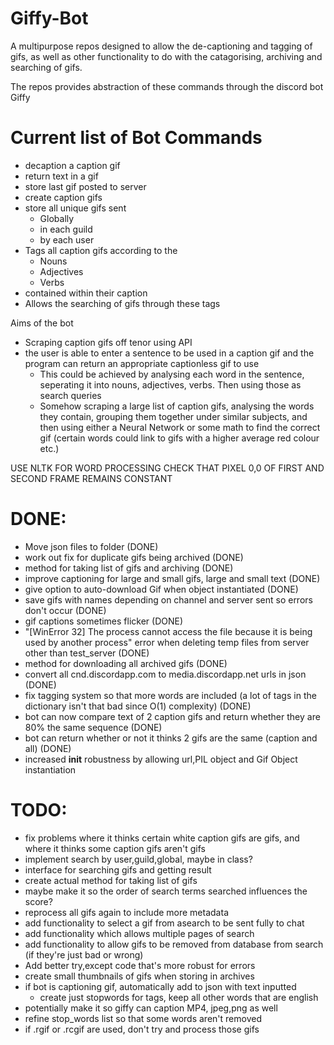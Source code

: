 # Giffy-Bot
A multipurpose repos designed to allow the de-captioning and tagging of gifs, as well as other functionality to do with the catagorising, archiving and searching of gifs.

The repos provides abstraction of these commands through the discord bot Giffy


# Current list of Bot Commands
- decaption a caption gif
- return text in a gif
- store last gif posted to server
- create caption gifs
- store all unique gifs sent 
    - Globally
    - in each guild
    - by each user
- Tags all caption gifs according to the
    - Nouns
    - Adjectives
    - Verbs
- contained within their caption
- Allows the searching of gifs through these tags

Aims of the bot
- Scraping caption gifs off tenor using API
- the user is able to enter a sentence to be used in a caption gif and the program can return an appropriate captionless gif to use
    - This could be achieved by analysing each word in the sentence, seperating it into nouns, adjectives, verbs. Then using those as search queries
    - Somehow scraping a large list of caption gifs, analysing the words they contain, grouping them together under similar subjects, and then using either a Neural Network or some   math to find the correct gif (certain words could link to gifs with a higher average red colour etc.) 

USE NLTK FOR WORD PROCESSING
CHECK THAT PIXEL 0,0 OF FIRST AND SECOND FRAME REMAINS CONSTANT

# DONE:
- Move json files to folder (DONE)
- work out fix for duplicate gifs being archived (DONE)
- method for taking list of gifs and archiving (DONE)
- improve captioning for large and small gifs, large and small text (DONE)
- give option to auto-download Gif when object instantiated (DONE)
- save gifs with names depending on channel and server sent so errors don't occur (DONE)
- gif captions sometimes flicker (DONE)
- "[WinError 32] The process cannot access the file because it is being used by another process" error when deleting temp files from server other than test_server (DONE)
- method for downloading all archived gifs (DONE)
- convert all cnd.discordapp.com to media.discordapp.net urls in json (DONE)
- fix tagging system so that more words are included (a lot of tags in the dictionary isn't that bad since O(1) complexity) (DONE)
- bot can now compare text of 2 caption gifs and return whether they are 80% the same sequence (DONE)
- bot can return whether or not it thinks 2 gifs are the same (caption and all) (DONE)
- increased __init__ robustness by allowing url,PIL object and Gif Object instantiation

# TODO:
- fix problems where it thinks certain white caption gifs are gifs, and where it thinks some caption gifs aren't gifs
- implement search by user,guild,global, maybe in class?
- interface for searching gifs and getting result
- create actual method for taking list of gifs
- maybe make it so the order of search terms searched influences the score?
- reprocess all gifs again to include more metadata
- add functionality to select a gif from asearch to be sent fully to chat
- add functionality which allows multiple pages of search
- add functionality to allow gifs to be removed from database from search (if they're just bad or wrong)
- Add better try,except code that's more robust for errors
- create small thumbnails of gifs when storing in archives
- if bot is captioning gif, automatically add to json with text inputted
    - create just stopwords for tags, keep all other words that are english
- potentially make it so giffy can caption MP4, jpeg,png as well
- refine stop_words list so that some words aren't removed
- if .rgif or .rcgif are used, don't try and process those gifs
